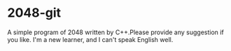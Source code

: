 # 2048-git
A simple program of 2048 written by C++.Please provide any suggestion if you like.
I'm a new learner, and I can't speak English well.
